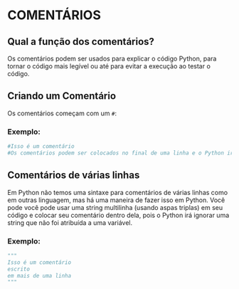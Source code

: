 # COMENTÁRIOS

## Qual a função dos comentários?

Os comentários podem ser usados para explicar o código Python, para tornar o código mais legível ou até para evitar a execução ao testar o código.

## Criando um Comentário

Os comentários começam com um `#`:

### Exemplo:

```python
#Isso é um comentário
#Os comentários podem ser colocados no final de uma linha e o Python irá ignorar o resto da linha:
```

## Comentários de várias linhas

Em Python não temos uma sintaxe para comentários de várias linhas como em outras linguagem, mas há uma maneira de fazer isso em Python. Você pode você pode usar uma string multilinha (usando aspas triplas) em seu código e colocar seu comentário dentro dela, pois o Python irá ignorar uma string que não foi atribuída a uma variável.

### Exemplo:

```python
"""
Isso é um comentário
escrito
em mais de uma linha
"""
```

